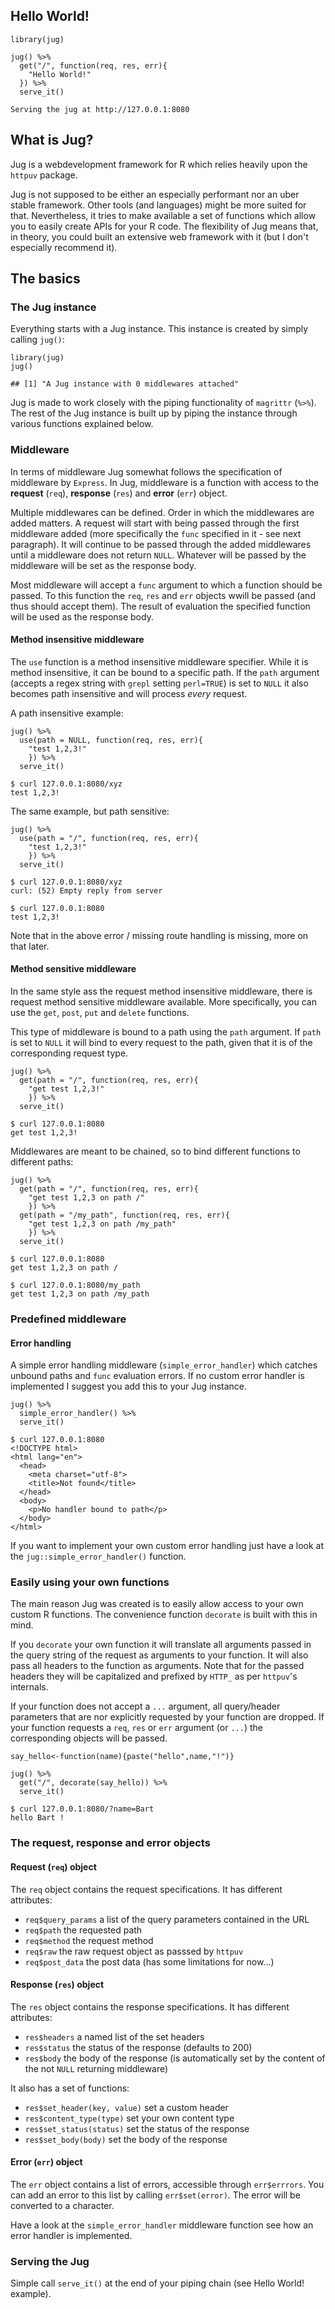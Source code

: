 Hello World!
------------

    library(jug)

    jug() %>%
      get("/", function(req, res, err){
        "Hello World!"
      }) %>%
      serve_it()

    Serving the jug at http://127.0.0.1:8080

What is Jug?
------------

Jug is a webdevelopment framework for R which relies heavily upon the
`httpuv` package.

Jug is not supposed to be either an especially performant nor an uber
stable framework. Other tools (and languages) might be more suited for
that. Nevertheless, it tries to make available a set of functions which
allow you to easily create APIs for your R code. The flexibility of Jug
means that, in theory, you could built an extensive web framework with
it (but I don't especially recommend it).

The basics
----------

### The Jug instance

Everything starts with a Jug instance. This instance is created by
simply calling `jug()`:

    library(jug)
    jug()

    ## [1] "A Jug instance with 0 middlewares attached"

Jug is made to work closely with the piping functionality of `magrittr`
(`%>%`). The rest of the Jug instance is built up by piping the instance
through various functions explained below.

### Middleware

In terms of middleware Jug somewhat follows the specification of
middleware by `Express`. In Jug, middleware is a function with access to
the **request** (`req`), **response** (`res`) and **error** (`err`)
object.

Multiple middlewares can be defined. Order in which the middlewares are
added matters. A request will start with being passed through the first
middleware added (more specifically the `func` specified in it - see
next paragraph). It will continue to be passed through the added
middlewares until a middleware does not return `NULL`. Whatever will be
passed by the middleware will be set as the response body.

Most middleware will accept a `func` argument to which a function should
be passed. To this function the `req`, `res` and `err` objects wwill be
passed (and thus should accept them). The result of evaluation the
specified function will be used as the response body.

#### Method insensitive middleware

The `use` function is a method insensitive middleware specifier. While
it is method insensitive, it can be bound to a specific path. If the
`path` argument (accepts a regex string with `grepl` setting
`perl=TRUE`) is set to `NULL` it also becomes path insensitive and will
process *every* request.

A path insensitive example:

    jug() %>%
      use(path = NULL, function(req, res, err){
        "test 1,2,3!"
        }) %>%
      serve_it()

    $ curl 127.0.0.1:8080/xyz
    test 1,2,3!

The same example, but path sensitive:

    jug() %>%
      use(path = "/", function(req, res, err){
        "test 1,2,3!"
        }) %>%
      serve_it()

    $ curl 127.0.0.1:8080/xyz
    curl: (52) Empty reply from server

    $ curl 127.0.0.1:8080
    test 1,2,3!

Note that in the above error / missing route handling is missing, more
on that later.

#### Method sensitive middleware

In the same style ass the request method insensitive middleware, there
is request method sensitive middleware available. More specifically, you
can use the `get`, `post`, `put` and `delete` functions.

This type of middleware is bound to a path using the `path` argument. If
`path` is set to `NULL` it will bind to every request to the path, given
that it is of the corresponding request type.

    jug() %>%
      get(path = "/", function(req, res, err){
        "get test 1,2,3!"
        }) %>%
      serve_it()

    $ curl 127.0.0.1:8080
    get test 1,2,3!

Middlewares are meant to be chained, so to bind different functions to
different paths:

    jug() %>%
      get(path = "/", function(req, res, err){
        "get test 1,2,3 on path /"
        }) %>%
      get(path = "/my_path", function(req, res, err){
        "get test 1,2,3 on path /my_path"
        }) %>%
      serve_it()

    $ curl 127.0.0.1:8080
    get test 1,2,3 on path /

    $ curl 127.0.0.1:8080/my_path
    get test 1,2,3 on path /my_path

### Predefined middleware

#### Error handling

A simple error handling middleware (`simple_error_handler`) which
catches unbound paths and `func` evaluation errors. If no custom error
handler is implemented I suggest you add this to your Jug instance.

    jug() %>%
      simple_error_handler() %>%
      serve_it()

    $ curl 127.0.0.1:8080
    <!DOCTYPE html>
    <html lang="en">
      <head>
        <meta charset="utf-8">
        <title>Not found</title>
      </head>
      <body>
        <p>No handler bound to path</p>
      </body>
    </html>

If you want to implement your own custom error handling just have a look
at the `jug::simple_error_handler()` function.

### Easily using your own functions

The main reason Jug was created is to easily allow access to your own
custom R functions. The convenience function `decorate` is built with
this in mind.

If you `decorate` your own function it will translate all arguments
passed in the query string of the request as arguments to your function.
It will also pass all headers to the function as arguments. Note that
for the passed headers they will be capitalized and prefixed by `HTTP_`
as per `httpuv`'s internals.

If your function does not accept a `...` argument, all query/header
parameters that are nor explicitly requested by your function are
dropped. If your function requests a `req`, `res` or `err` argument (or
`...`) the corresponding objects will be passed.

    say_hello<-function(name){paste("hello",name,"!")}

    jug() %>%
      get("/", decorate(say_hello)) %>%
      serve_it()

    $ curl 127.0.0.1:8080/?name=Bart
    hello Bart !

### The request, response and error objects

#### Request (`req`) object

The `req` object contains the request specifications. It has different
attributes:

-   `req$query_params` a list of the query parameters contained in the
    URL
-   `req$path` the requested path
-   `req$method` the request method
-   `req$raw` the raw request object as passsed by `httpuv`
-   `req$post_data` the post data (has some limitations for now...)

#### Response (`res`) object

The `res` object contains the response specifications. It has different
attributes:

-   `res$headers` a named list of the set headers
-   `res$status` the status of the response (defaults to 200)
-   `res$body` the body of the response (is automatically set by the
    content of the not `NULL` returning middleware)

It also has a set of functions:

-   `res$set_header(key, value)` set a custom header
-   `res$content_type(type)` set your own content type
-   `res$set_status(status)` set the status of the response
-   `res$set_body(body)` set the body of the response

#### Error (`err`) object

The `err` object contains a list of errors, accessible through
`err$errrors`. You can add an error to this list by calling
`err$set(error)`. The error will be converted to a character.

Have a look at the `simple_error_handler` middleware function see how an
error handler is implemented.

### Serving the Jug

Simple call `serve_it()` at the end of your piping chain (see Hello
World! example).
